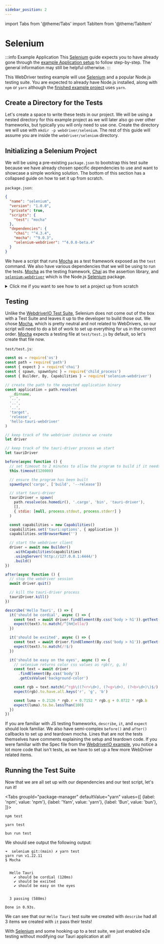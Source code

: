 ```yaml
---
sidebar_position: 2
---
```


import Tabs from '@theme/Tabs'
import TabItem from '@theme/TabItem'

# Selenium

:::info Example Application
This [Selenium] guide expects you to have already gone through the [example Application setup] to follow
step-by-step. The general information may still be helpful otherwise.
:::

This WebDriver testing example will use [Selenium] and a popular Node.js testing suite. You are expected to already have
Node.js installed, along with `npm` or `yarn` although the [finished example project] uses `yarn`.

## Create a Directory for the Tests

Let's create a space to write these tests in our project. We will be using a nested directory for
this example project as we will later also go over other frameworks, but typically you will only need to use one. Create
the directory we will use with `mkdir -p webdriver/selenium`. The rest of this guide will assume you are inside the
`webdriver/selenium` directory.

## Initializing a Selenium Project

We will be using a pre-existing `package.json` to bootstrap this test suite because we have already chosen specific
dependencies to use and want to showcase a simple working solution. The bottom of this section has a collapsed
guide on how to set it up from scratch.

`package.json`:

```json
{
  "name": "selenium",
  "version": "1.0.0",
  "private": true,
  "scripts": {
    "test": "mocha"
  },
  "dependencies": {
    "chai": "^4.3.4",
    "mocha": "^9.0.3",
    "selenium-webdriver": "^4.0.0-beta.4"
  }
}
```

We have a script that runs [Mocha] as a test framework exposed as the `test` command. We also have various dependencies
that we will be using to run the tests. [Mocha] as the testing framework, [Chai] as the assertion library, and
[`selenium-webdriver`] which is the Node.js [Selenium] package.

<details><summary>Click me if you want to see how to set a project up from scratch</summary>

If you want to install the dependencies from scratch, just run the following command.

<Tabs groupId="package-manager"
defaultValue="yarn"
values={[
{label: 'npm', value: 'npm'}, {label: 'Yarn', value: 'yarn'}, {label: 'Bun', value: 'bun'},
]}>
<TabItem value="npm">

```shell
npm install mocha chai selenium-webdriver
```

</TabItem>

<TabItem value="yarn">

```shell
yarn add mocha chai selenium-webdriver
```

</TabItem>
<TabItem value="Bun">

```shell
bun add mocha chai selenium-webdriver
```

</TabItem>
</Tabs>

I suggest also adding a `"test": "mocha"` item in the `package.json` `"scripts"` key so that running Mocha can be called
simply with

<Tabs groupId="package-manager"
defaultValue="yarn"
values={[
{label: 'npm', value: 'npm'}, {label: 'Yarn', value: 'yarn'}, {label: 'Bun', value: 'bun'},
]}>
<TabItem value="npm">

```shell
npm test
```

</TabItem>

<TabItem value="yarn">

```shell
yarn test
```

</TabItem>
<TabItem value="Bun">

```shell
bun run test
```

</TabItem>
</Tabs>

</details>

## Testing

Unlike the [WebdriverIO Test Suite](webdriverio#config), Selenium does not come out of the box with a Test Suite and
leaves it up to the developer to build those out. We chose [Mocha], which is pretty neutral and not related to WebDrivers, so our script will need to do a bit of work to set up everything for us in the correct order. [Mocha] expects a
testing file at `test/test.js` by default, so let's create that file now.

`test/test.js`:

```js
const os = require('os')
const path = require('path')
const { expect } = require('chai')
const { spawn, spawnSync } = require('child_process')
const { Builder, By, Capabilities } = require('selenium-webdriver')

// create the path to the expected application binary
const application = path.resolve(
  __dirname,
  '..',
  '..',
  '..',
  'target',
  'release',
  'hello-tauri-webdriver'
)

// keep track of the webdriver instance we create
let driver

// keep track of the tauri-driver process we start
let tauriDriver

before(async function () {
  // set timeout to 2 minutes to allow the program to build if it needs to
  this.timeout(120000)

  // ensure the program has been built
  spawnSync('cargo', ['build', '--release'])

  // start tauri-driver
  tauriDriver = spawn(
    path.resolve(os.homedir(), '.cargo', 'bin', 'tauri-driver'),
    [],
    { stdio: [null, process.stdout, process.stderr] }
  )

  const capabilities = new Capabilities()
  capabilities.set('tauri:options', { application })
  capabilities.setBrowserName('')

  // start the webdriver client
  driver = await new Builder()
    .withCapabilities(capabilities)
    .usingServer('http://127.0.0.1:4444/')
    .build()
})

after(async function () {
  // stop the webdriver session
  await driver.quit()

  // kill the tauri-driver process
  tauriDriver.kill()
})

describe('Hello Tauri', () => {
  it('should be cordial', async () => {
    const text = await driver.findElement(By.css('body > h1')).getText()
    expect(text).to.match(/^[hH]ello/)
  })

  it('should be excited', async () => {
    const text = await driver.findElement(By.css('body > h1')).getText()
    expect(text).to.match(/!$/)
  })

  it('should be easy on the eyes', async () => {
    // selenium returns color css values as rgb(r, g, b)
    const text = await driver
      .findElement(By.css('body'))
      .getCssValue('background-color')

    const rgb = text.match(/^rgb\((?<r>\d+), (?<g>\d+), (?<b>\d+)\)$/).groups
    expect(rgb).to.have.all.keys('r', 'g', 'b')

    const luma = 0.2126 * rgb.r + 0.7152 * rgb.g + 0.0722 * rgb.b
    expect(luma).to.be.lessThan(100)
  })
})
```

If you are familiar with JS testing frameworks, `describe`, `it`, and `expect` should look familiar. We also have
semi-complex `before()` and `after()` callbacks to set up and teardown mocha. Lines that are not the tests themselves
have comments explaining the setup and teardown code. If you were familiar with the Spec file from the
[WebdriverIO example](webdriverio#spec), you notice a lot more code that isn't tests, as we have to set up a few
more WebDriver related items.

## Running the Test Suite

Now that we are all set up with our dependencies and our test script, let's run it!

<Tabs groupId="package-manager"
defaultValue="yarn"
values={[
{label: 'npm', value: 'npm'}, {label: 'Yarn', value: 'yarn'}, {label: 'Bun', value: 'bun'},
]}>
<TabItem value="npm">

```shell
npm test
```

</TabItem>

<TabItem value="yarn">

```shell
yarn test
```

</TabItem>
<TabItem value="Bun">

```shell
bun run test
```

</TabItem>
</Tabs>

We should see output the following output:

```text
➜  selenium git:(main) ✗ yarn test
yarn run v1.22.11
$ Mocha


  Hello Tauri
    ✔ should be cordial (120ms)
    ✔ should be excited
    ✔ should be easy on the eyes


  3 passing (588ms)

Done in 0.93s.
```

We can see that our `Hello Tauri` test suite we created with `describe` had all 3 items we created with `it` pass their
tests!

With [Selenium] and some hooking up to a test suite, we just enabled e2e testing without modifying our Tauri
application at all!

[selenium]: https://selenium.dev/
[finished example project]: https://github.com/chippers/hello_tauri
[example application setup]: ./setup.md
[mocha]: https://mochajs.org/
[chai]: https://www.chaijs.com/
[`selenium-webdriver`]: https://www.npmjs.com/package/selenium-webdriver
